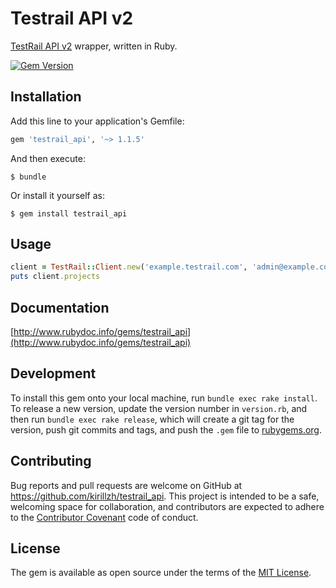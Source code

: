 # Testrail API v2

[TestRail API v2](http://docs.gurock.com/testrail-api2/start) wrapper, written in Ruby.

[![Gem Version](https://badge.fury.io/rb/testrail_api.svg)](http://badge.fury.io/rb/testrail_api)

## Installation

Add this line to your application's Gemfile:

```ruby
gem 'testrail_api', '~> 1.1.5'
```

And then execute:

    $ bundle

Or install it yourself as:

    $ gem install testrail_api

## Usage

```ruby
client = TestRail::Client.new('example.testrail.com', 'admin@example.com', 'pass')
puts client.projects
```

## Documentation

[http://www.rubydoc.info/gems/testrail_api](http://www.rubydoc.info/gems/testrail_api)

## Development

To install this gem onto your local machine, run `bundle exec rake install`. To release a new version, update the version number in `version.rb`, and then run `bundle exec rake release`, which will create a git tag for the version, push git commits and tags, and push the `.gem` file to [rubygems.org](https://rubygems.org).

## Contributing

Bug reports and pull requests are welcome on GitHub at https://github.com/kirillzh/testrail_api. This project is 
intended to be a safe, welcoming space for collaboration, and contributors are expected to adhere to the [Contributor Covenant](http://contributor-covenant.org/) code of conduct.


## License

The gem is available as open source under the terms of the [MIT License](http://opensource.org/licenses/MIT).

